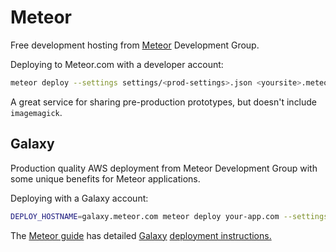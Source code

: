 # Meteor

Free development hosting from [Meteor](http://guide.meteor.com/deployment.html#free-hosting) Development Group.

Deploying to Meteor.com with a developer account:

```sh
meteor deploy --settings settings/<prod-settings>.json <yoursite>.meteor.com
```

 A great service for sharing pre-production prototypes, but doesn't include `imagemagick`.

## Galaxy

Production quality AWS deployment from Meteor Development Group with some unique benefits for Meteor applications.

Deploying with a Galaxy account:

```sh
DEPLOY_HOSTNAME=galaxy.meteor.com meteor deploy your-app.com --settings production-settings.json
```

The [Meteor guide](http://guide.meteor.com/) has detailed [Galaxy](https://www.meteor.com/galaxy) [deployment instructions.](http://guide.meteor.com/deployment.html#galaxy)
